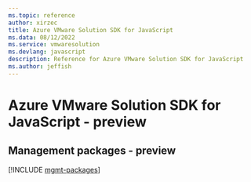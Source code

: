 ```yaml
---
ms.topic: reference
author: xirzec
title: Azure VMware Solution SDK for JavaScript
ms.data: 08/12/2022
ms.service: vmwaresolution
ms.devlang: javascript
description: Reference for Azure VMware Solution SDK for JavaScript
ms.author: jeffish
---
```

# Azure VMware Solution SDK for JavaScript - preview

## Management packages - preview
[!INCLUDE [mgmt-packages](vmware-solution-mgmt-index.md)]
